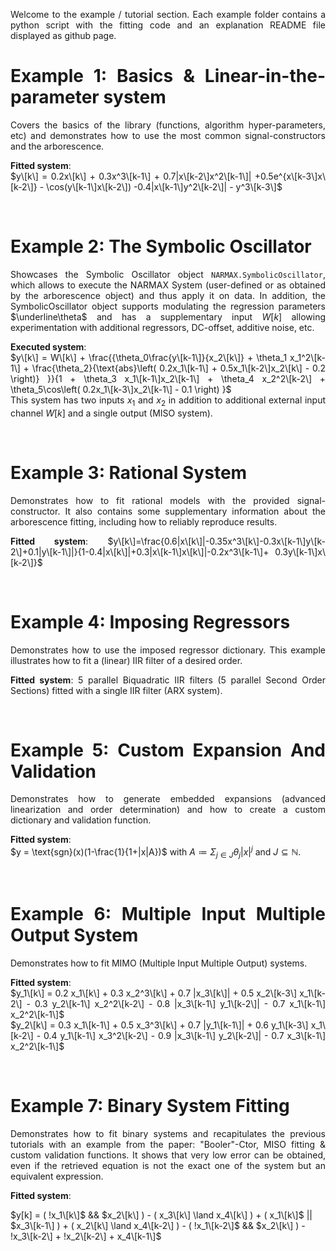 <div align="justify">

Welcome to the example / tutorial section. Each example folder contains a python script with the fitting code and an explanation README file displayed as github page.

# Example 1: Basics & Linear-in-the-parameter system
Covers the basics of the library (functions, algorithm hyper-parameters, etc) and demonstrates how to use the most common signal-constructors and the arborescence.

**Fitted system**:  
$y\[k\] = 0.2x\[k\] + 0.3x^3\[k-1\] + 0.7|x\[k-2\]x^2\[k-1\]| +0.5e^{x\[k-3\]x\[k-2\]} - \cos(y\[k-1\]x\[k-2\]) -0.4|x\[k-1\]y^2\[k-2\]| - y^3\[k-3\]$

<br/>

# Example 2: The Symbolic Oscillator
Showcases the Symbolic Oscillator object `NARMAX.SymbolicOscillator`, which allows to execute the NARMAX System (user-defined or as obtained by the arborescence object) and thus apply it on data.
In addition, the SymbolicOscillator object supports modulating the regression parameters $\underline\theta$ and has a supplementary input $W[k]$ allowing experimentation with additional regressors, DC-offset, additive noise, etc.

**Executed system**:  
$y\[k\] = W\[k\] + \frac{{\theta_0\frac{y\[k-1\]}{x_2\[k\]} + \theta_1 x_1^2\[k-1\] + \frac{\theta_2}{\text{abs}\left( 0.2x_1\[k-1\] + 0.5x_1\[k-2\]x_2\[k\] - 0.2 \right)} }}{1 + \theta_3 x_1\[k-1\]x_2\[k-1\] + \theta_4 x_2^2\[k-2\] + \theta_5\cos\left( 0.2x_1\[k-3\]x_2\[k-1\] - 0.1 \right) }$  
This system has two inputs $x_1$ and $x_2$ in addition to additional external input channel $W[k]$ and a single output (MISO system).

<br/>

# Example 3: Rational System
Demonstrates how to fit rational models with the provided signal-constructor. It also contains some supplementary information about the arborescence fitting, including how to reliably reproduce results.

**Fitted system**: 
$y\[k\]=\frac{0.6|x\[k\]|-0.35x^3\[k\]-0.3x\[k-1\]y\[k-2\]+0.1|y\[k-1\]|}{1-0.4|x\[k\]|+0.3|x\[k-1\]x\[k\]|-0.2x^3\[k-1\]+ 0.3y\[k-1\]x\[k-2\]}$

<br/>

# Example 4: Imposing Regressors
Demonstrates how to use the imposed regressor dictionary. This example illustrates how to fit a (linear) IIR filter of a desired order.

**Fitted system**: 5 parallel Biquadratic IIR filters (5 parallel Second Order Sections) fitted with a single IIR filter (ARX system).

<br/>

# Example 5: Custom Expansion And Validation
Demonstrates how to generate embedded expansions (advanced linearization and order determination) and how to create a custom dictionary and validation function.

**Fitted system**:  
$y = \text{sgn}(x)(1-\frac{1}{1+|x|A})$ with $A≔\Sigma_{j\in J}\theta _j |x|^j$ and $J\subseteq \mathbb{N}$.

<br/>

# Example 6: Multiple Input Multiple Output System
Demonstrates how to fit MIMO (Multiple Input Multiple Output) systems.

**Fitted system**:  
$y_1\[k\] = 0.2 x_1\[k\] + 0.3 x_2^3\[k\] + 0.7 |x_3\[k\]| + 0.5 x_2\[k-3\] x_1\[k-2\] - 0.3 y_2\[k-1\] x_2^2\[k-2\] - 0.8 |x_3\[k-1\] y_1\[k-2\]| - 0.7 x_1\[k-1\] x_2^2\[k-1\]$  
$y_2\[k\] = 0.3 x_1\[k-1\] + 0.5 x_3^3\[k\] + 0.7 |y_1\[k-1\]| + 0.6 y_1\[k-3\] x_1\[k-2\] - 0.4 y_1\[k-1\] x_3^2\[k-2\] - 0.9 |x_3\[k-1\] y_2\[k-2\]| - 0.7 x_3\[k-1\] x_2^2\[k-1\]$

<br/>

# Example 7: Binary System Fitting
Demonstrates how to fit binary systems and recapitulates the previous tutorials with an example from the paper: "Booler"-Ctor, MISO fitting & custom validation functions. It shows that very low error can be obtained, even if the retrieved equation is not the exact one of the system but an equivalent expression.

**Fitted system**:
</div>

$y[k] = ( !x_1\[k\]$ \&\& $x_2\[k\] ) - ( x_3\[k\] \land x_4\[k\] ) + ( x_1\[k\]$ || $x_3\[k-1\] ) + ( x_2\[k\] \land x_4\[k-2\] ) - ( !x_1\[k-2\]$ \&\& $x_2\[k\] ) - !x_3\[k-2\] + !x_2\[k-2\] + x_4\[k-1\]$

<div align="justify">
